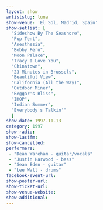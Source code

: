 ```yaml
---
layout: show
artistslug: luna
show-venue: 'El Sol, Madrid, Spain'
show-setlist: [
  "Sideshow By The Seashore",
  "Pup Tent",
  "Anesthesia",
  "Bobby Peru",
  "Moon Palace",
  "Tracy I Love You",
  "Chinatown",
  "23 Minutes in Brussels",
  "Beautiful View",
  "California (All the Way)",
  "Outdoor Miner",
  "Beggar's Bliss",
  "IHOP",
  "Indian Summer",
  "Everybody's Talkin'"
  ]
show-date: 1997-11-13
category: 1997
show-radio: 
show-lastfm: 
show-cancelled: 
performers: 
 - "Dean Wareham - guitar/vocals"
 - "Justin Harwood - bass"
 - "Sean Eden - guitar"
 - "Lee Wall - drums"
facebook-event-url: 
show-poster-url: 
show-ticket-url: 
show-venue-website: 
show-additional: 
---
```


